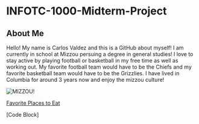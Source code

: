# INFOTC-1000-Midterm-Project
## About Me
Hello! My name is Carlos Valdez and this is a GitHub about myself! I am currently in school at Mizzou persuing a degree in general studies! I love to stay active by playing football or basketball in my free time as well as working out. My favorite football team would have to be the Chiefs and my favorite basketball team would have to be the Grizzlies. I have lived in Columbia for around 3 years now and enjoy the mizzou culture!

![MIZZOU!](https://th.bing.com/th/id/R.e0d8b98364dfcdd439611fdbb3167155?rik=ApgYlqhJ31gCkg&riu=http%3a%2f%2fwww.bobleesays.com%2fwp-content%2fuploads%2f2016%2f11%2fMizzou.jpg&ehk=JSpHzFmLYFo5xriHNl3Nnyt2vveGOSsEIRsImugiCqA%3d&risl=&pid=ImgRaw&r=0)

[Favorite Places to Eat](https://github.com/Carlos0418/INFOTC-1000-Midterm-Project/blob/main/FavoritePlacesToEat.md)

[Code Block]

